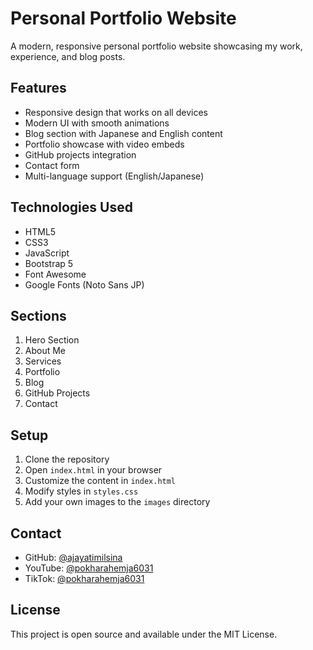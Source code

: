 # Personal Portfolio Website

A modern, responsive personal portfolio website showcasing my work, experience, and blog posts.

## Features

- Responsive design that works on all devices
- Modern UI with smooth animations
- Blog section with Japanese and English content
- Portfolio showcase with video embeds
- GitHub projects integration
- Contact form
- Multi-language support (English/Japanese)

## Technologies Used

- HTML5
- CSS3
- JavaScript
- Bootstrap 5
- Font Awesome
- Google Fonts (Noto Sans JP)

## Sections

1. Hero Section
2. About Me
3. Services
4. Portfolio
5. Blog
6. GitHub Projects
7. Contact

## Setup

1. Clone the repository
2. Open `index.html` in your browser
3. Customize the content in `index.html`
4. Modify styles in `styles.css`
5. Add your own images to the `images` directory

## Contact

- GitHub: [@ajayatimilsina](https://github.com/ajayatimilsina)
- YouTube: [@pokharahemja6031](https://youtube.com/@pokharahemja6031)
- TikTok: [@pokharahemja6031](https://www.tiktok.com/@pokharahemja6031)

## License

This project is open source and available under the MIT License. 